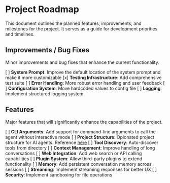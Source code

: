 # Project Roadmap

This document outlines the planned features, improvements, and milestones for the project. It serves as a guide for development priorities and timelines.

## Improvements / Bug Fixes

Minor improvements and bug fixes that enhance the current functionality.

[ ] **System Prompt**: Improve the default location of the system prompt and make it more customizable
[x] **Testing Infrastructure**: Add comprehensive test suite
[ ] **Error Handling**: More robust error handling and user feedback
[ ] **Configuration System**: Move hardcoded values to config file
[ ] **Logging**: Implement structured logging system

## Features

Major features that will significantly enhance the capabilities of the project.

[ ] **CLI Arguments**: Add support for command-line arguments to call the agent without interactive mode
[ ] **Project Structure**: Opionated project structure for AI agents.  Reference [here](https://x.com/trq212/status/1944877527044120655)
[ ] **Tool Discovery**: Auto-discover tools from directory
[ ] **Context Management**: Improve handling of long conversations
[ ] **Web Integration**: Add web search or API calling capabilities
[ ] **Plugin System**: Allow third-party plugins to extend functionality
[ ] **Memory**: Add persistent conversation memory across sessions
[ ] **Streaming**: Implement streaming responses for better UX
[ ] **Security**: Implement sandboxing for file operations

